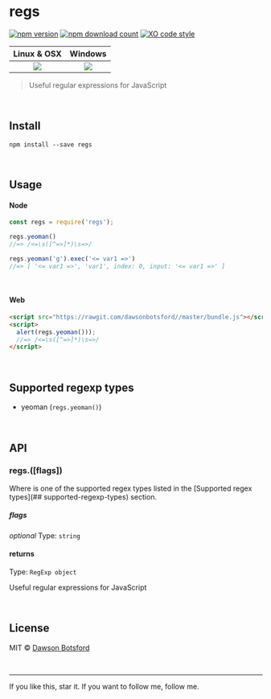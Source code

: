 # regs
[![npm version](https://img.shields.io/npm/v/regs.svg)](https://www.npmjs.com/package/regs)
[![npm download count](http://img.shields.io/npm/dm/regs.svg?style=flat)](http://npmjs.org/regs)
[![XO code style](https://img.shields.io/badge/code_style-XO-5ed9c7.svg)](https://github.com/sindresorhus/xo)

  <table>
    <thead>
      <tr>
        <th>Linux & OSX</th>
        <th>Windows</th>
      </tr>
    </thead>
    <tbody>
      <tr>
        <td align="center">
          <a href="https://travis-ci.org/dawsonbotsford/regs"><img src="https://api.travis-ci.org/dawsonbotsford/regs.svg?branch=master"></a>
        </td>
        <td align="center">
          <a href="https://ci.appveyor.com/project/dawsonbotsford/regs"><img src="https://ci.appveyor.com/api/projects/status/36mom3aoarhi72jx?svg=true"></a>
        </td>
      </tr>
    </tbody>
  </table>

> Useful regular expressions for JavaScript

<br>

## Install

```
npm install --save regs
```

<br>

## Usage


#### Node


```js
const regs = require('regs');

regs.yeoman()
//=> /<=\s([^=>]*)\s=>/

regs.yeoman('g').exec('<= var1 =>')
//=> [ '<= var1 =>', 'var1', index: 0, input: '<= var1 =>' ]
```

<br>

#### Web

```html
<script src="https://rawgit.com/dawsonbotsford//master/bundle.js"></script>
<script>
  alert(regs.yeoman()));
  //=> /<=\s([^=>]*)\s=>/
</script>
```

<br>

## Supported regexp types
* yeoman (`regs.yeoman()`)

<br>

## API

### regs.<regexp type>([flags])

Where <regexp type> is one of the supported regex types listed in the [Supported regex types](## supported-regexp-types) section.

##### flags

*optional*
Type: `string`

#### returns

Type: `RegExp object`

Useful regular expressions for JavaScript

<br>

## License

MIT © [Dawson Botsford](http://dawsonbotsford.com)

<br>

---
If you like this, star it. If you want to follow me, follow me.
